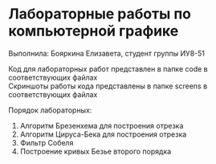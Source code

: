 # Лабораторные работы по компьютерной графике
Выполнила: Бояркина Елизавета, студент группы ИУ8-51

Код для лабораторных работ представлен в папке code в соответствующих файлах <br>
Скриншоты работы кода представлены в папке screens в соответствующих файлах <br>

Порядок лабораторных:
1. Алгоритм Брезенхема для построения отрезка
2. Алгоритм Цируса-Бека для построения отрезка
3. Фильтр Собеля
4. Построение кривых Безье второго порядка